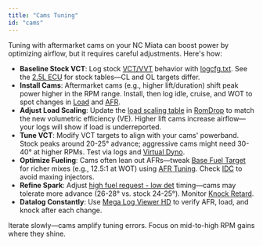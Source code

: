 ```yaml
---
title: "Cams Tuning"
id: "cams"
---
```


Tuning with aftermarket cams on your NC Miata can boost power by optimizing airflow, but it requires careful adjustments. Here's how:

* **Baseline Stock VCT**: Log stock [VCT/VVT](/glossary#v) behavior with [logcfg.txt](/data-logging/logcfg-txt). See the [2.5L ECU](/25l-l5-ve-knowledge-base/25l-ecu#engine-control---vct) for stock tables—CL and OL targets differ.
* **Install Cams**: Aftermarket cams (e.g., higher lift/duration) shift peak power higher in the RPM range. Install, then log idle, cruise, and WOT to spot changes in [Load](/nc-ecu-knowledge-base/math-and-formulas#load) and [AFR](/data-logging/calculated-fields#afr).
* **Adjust Load Scaling**: Update the [load scaling table](/25l-l5-ve-knowledge-base/25l-ecu#load-scaling-table) in [RomDrop](/tools-of-the-trade/romdrop) to match the new volumetric efficiency (VE). Higher lift cams increase airflow—your logs will show if load is underreported.
* **Tune VCT**: Modify VCT targets to align with your cams' powerband. Stock peaks around 20-25° advance; aggressive cams might need 30-40° at higher RPMs. Test via logs and [Virtual Dyno](/tools-of-the-trade/virtual-dyno).
* **Optimize Fueling**: Cams often lean out AFRs—tweak [Base Fuel Target](/nc-ecu-knowledge-base/base-fuel-target) for richer mixes (e.g., 12.5:1 at WOT) using [AFR Tuning](/tuning/specific-tunes/afr-tuning). Check [IDC](/glossary#i) to avoid maxing injectors.
* **Refine Spark**: Adjust [high fuel request - low det](/25l-l5-ve-knowledge-base/25l-ecu#spark-base---high-fuel-request---low-det) timing—cams may tolerate more advance (26-28° vs. stock 24-25°). Monitor [Knock Retard](/25l-l5-ve-knowledge-base/25l-ecu#spark-correction---knock-retard).
* **Datalog Constantly**: Use [Mega Log Viewer HD](/tools-of-the-trade/mega-log-viewer-hd) to verify AFR, load, and knock after each change.

Iterate slowly—cams amplify tuning errors. Focus on mid-to-high RPM gains where they shine.
